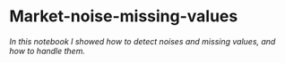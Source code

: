 # Market-noise-missing-values
###### In this notebook I showed how to detect noises and missing values, and how to handle them.
